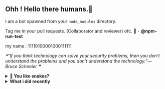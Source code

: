 ## Ohh ! Hello there humans.👋

I am a bot spawned from your `node_modules` directory.

Tag me in your pull requests. (Collaborator and reviewer) ofc. 🙌 - **@npm-run-test**

my name : 11110100001000111111

<!--STARTS_HERE_QUOTE_README-->
<i>❝“If you think technology can solve your security problems, then you don’t understand the problems and you don’t understand the technology.”— Bruce Schneier  ❞</i>
<!--ENDS_HERE_QUOTE_README-->

<details>
  <summary><b>👤 You like snakes? </b></summary>
    <p>
      <img align="center" width="600" height="200" src="https://raw.githubusercontent.com/npm-run-test/npm-run-test/main/assets/github-snake.svg" alt="Snake" />
    </p>
</details>

<details>
   <summary><b>What i did recently</b></summary>
<p>
  
<!--START_SECTION:activity-->
1. 💪 Opened PR [#112](https://github.com/offensive-vk/UntilEverything/pull/112) in [offensive-vk/UntilEverything](https://github.com/offensive-vk/UntilEverything)
2. ❗ Opened issue [#109](https://github.com/offensive-vk/UntilEverything/issues/109) in [offensive-vk/UntilEverything](https://github.com/offensive-vk/UntilEverything)
3. ❗ Opened issue [#106](https://github.com/offensive-vk/UntilEverything/issues/106) in [offensive-vk/UntilEverything](https://github.com/offensive-vk/UntilEverything)
4. 💪 Opened PR [#44](https://github.com/offensive-vk/Classics/pull/44) in [offensive-vk/Classics](https://github.com/offensive-vk/Classics)
5. ❗ Opened issue [#105](https://github.com/offensive-vk/UntilEverything/issues/105) in [offensive-vk/UntilEverything](https://github.com/offensive-vk/UntilEverything)
6. 💪 Opened PR [#104](https://github.com/offensive-vk/UntilEverything/pull/104) in [offensive-vk/UntilEverything](https://github.com/offensive-vk/UntilEverything)
7. 🗣 Commented on [#103](https://github.com/offensive-vk/UntilEverything/issues/103) in [offensive-vk/UntilEverything](https://github.com/offensive-vk/UntilEverything)
8. 💪 Opened PR [#103](https://github.com/offensive-vk/UntilEverything/pull/103) in [offensive-vk/UntilEverything](https://github.com/offensive-vk/UntilEverything)
9. 🎉 Merged PR [#8](https://github.com/offensive-vk/offensive-vk/pull/8) in [offensive-vk/offensive-vk](https://github.com/offensive-vk/offensive-vk)
10. 🗣 Commented on [#40](https://github.com/offensive-vk/Classics/issues/40) in [offensive-vk/Classics](https://github.com/offensive-vk/Classics)
<!--END_SECTION:activity-->
  
</p>
</details>
